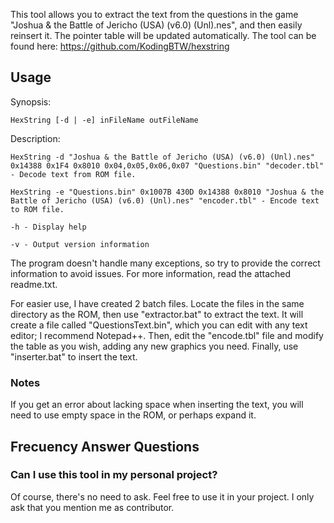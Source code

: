 This tool allows you to extract the text from the questions in the game "Joshua & the Battle of Jericho (USA) (v6.0) (Unl).nes", and then easily reinsert it. The pointer table will be updated automatically.
The tool can be found here: https://github.com/KodingBTW/hexstring

## Usage

Synopsis:
```
HexString [-d | -e] inFileName outFileName
```

Description:

```
HexString -d "Joshua & the Battle of Jericho (USA) (v6.0) (Unl).nes" 0x14388 0x1F4 0x8010 0x04,0x05,0x06,0x07 "Questions.bin" "decoder.tbl" - Decode text from ROM file.

HexString -e "Questions.bin" 0x1007B 430D 0x14388 0x8010 "Joshua & the Battle of Jericho (USA) (v6.0) (Unl).nes" "encoder.tbl" - Encode text to ROM file.

-h - Display help

-v - Output version information
```
The program doesn't handle many exceptions, so try to provide the correct information to avoid issues. For more information, read the attached readme.txt.

For easier use, I have created 2 batch files. Locate the files in the same directory as the ROM, then use "extractor.bat" to extract the text. It will create a file called "QuestionsText.bin", which you can edit with any text editor; I recommend Notepad++. Then, edit the "encode.tbl" file and modify the table as you wish, adding any new graphics you need. Finally, use "inserter.bat" to insert the text.

### Notes

If you get an error about lacking space when inserting the text, you will need to use empty space in the ROM, or perhaps expand it.

## Frecuency Answer Questions

### Can I use this tool in my personal project?

Of course, there's no need to ask. Feel free to use it in your project. I only ask that you mention me as contributor.

